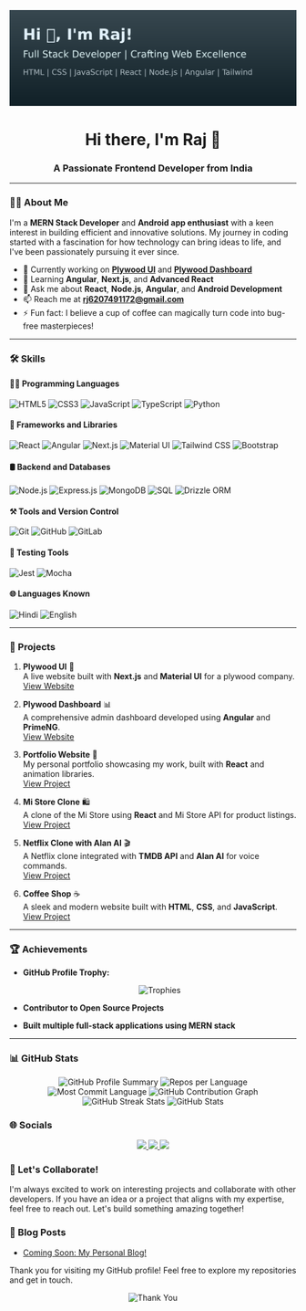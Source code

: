 ![Header](https://github.com/Rj1221/Rj1221/blob/main/github_banner_professional_glow.gif)

<h1 align="center">Hi there, I'm Raj 👋</h1>

<h3 align="center">A Passionate Frontend Developer from India</h3>

---

### 👨‍💻 About Me

I'm a **MERN Stack Developer** and **Android app enthusiast** with a keen interest in building efficient and innovative solutions. My journey in coding started with a fascination for how technology can bring ideas to life, and I've been passionately pursuing it ever since.

- 🔭 Currently working on **[Plywood UI](https://plywoodworld.in/)** and **[Plywood Dashboard](https://admin.plywoodworld.in/login)**
- 🌱 Learning **Angular**, **Next.js**, and **Advanced React**
- 💬 Ask me about **React**, **Node.js**, **Angular**, and **Android Development**
- 📫 Reach me at **[rj6207491172@gmail.com](mailto:rj6207491172@gmail.com)**
- ⚡ Fun fact: I believe a cup of coffee can magically turn code into bug-free masterpieces!

---

### 🛠 Skills

#### 👨‍💻 Programming Languages
<p>
  <img src="https://img.shields.io/badge/HTML5-E34F26?style=for-the-badge&logo=html5&logoColor=white" alt="HTML5" />
  <img src="https://img.shields.io/badge/CSS3-1572B6?style=for-the-badge&logo=css3&logoColor=white" alt="CSS3" />
  <img src="https://img.shields.io/badge/JavaScript-F7DF1E?style=for-the-badge&logo=javascript&logoColor=black" alt="JavaScript" />
  <img src="https://img.shields.io/badge/TypeScript-007ACC?style=for-the-badge&logo=typescript&logoColor=white" alt="TypeScript" />
  <img src="https://img.shields.io/badge/Python-3776AB?style=for-the-badge&logo=python&logoColor=white" alt="Python" />
</p>

#### 🧩 Frameworks and Libraries
<p>
  <img src="https://img.shields.io/badge/React-61DAFB?style=for-the-badge&logo=react&logoColor=black" alt="React" />
  <img src="https://img.shields.io/badge/Angular-DD0031?style=for-the-badge&logo=angular&logoColor=white" alt="Angular" />
  <img src="https://img.shields.io/badge/Next.js-000000?style=for-the-badge&logo=nextdotjs&logoColor=white" alt="Next.js" />
  <img src="https://img.shields.io/badge/Material%20UI-0081CB?style=for-the-badge&logo=mui&logoColor=white" alt="Material UI" />
  <img src="https://img.shields.io/badge/Tailwind_CSS-38B2AC?style=for-the-badge&logo=tailwind-css&logoColor=white" alt="Tailwind CSS" />
  <img src="https://img.shields.io/badge/Bootstrap-7952B3?style=for-the-badge&logo=bootstrap&logoColor=white" alt="Bootstrap" />
</p>

#### 🛢 Backend and Databases
<p>
  <img src="https://img.shields.io/badge/Node.js-339933?style=for-the-badge&logo=nodedotjs&logoColor=white" alt="Node.js" />
  <img src="https://img.shields.io/badge/Express.js-000000?style=for-the-badge&logo=express&logoColor=white" alt="Express.js" />
  <img src="https://img.shields.io/badge/MongoDB-4EA94B?style=for-the-badge&logo=mongodb&logoColor=white" alt="MongoDB" />
  <img src="https://img.shields.io/badge/SQL-336791?style=for-the-badge&logo=postgresql&logoColor=white" alt="SQL" />
  <img src="https://img.shields.io/badge/Drizzle%20ORM-0C0C0C?style=for-the-badge&logo=orm&logoColor=white" alt="Drizzle ORM" />
</p>

#### ⚒ Tools and Version Control
<p>
  <img src="https://img.shields.io/badge/Git-F05032?style=for-the-badge&logo=git&logoColor=white" alt="Git" />
  <img src="https://img.shields.io/badge/GitHub-181717?style=for-the-badge&logo=github&logoColor=white" alt="GitHub" />
  <img src="https://img.shields.io/badge/GitLab-FC6D26?style=for-the-badge&logo=gitlab&logoColor=white" alt="GitLab" />
</p>

#### 🧪 Testing Tools
<p>
  <img src="https://img.shields.io/badge/Jest-C21325?style=for-the-badge&logo=jest&logoColor=white" alt="Jest" />
  <img src="https://img.shields.io/badge/Mocha-8D6748?style=for-the-badge&logo=mocha&logoColor=white" alt="Mocha" />
</p>

#### 🌐 Languages Known
<p>
  <img src="https://img.shields.io/badge/Hindi-%2300f.svg?style=for-the-badge&logoColor=white" alt="Hindi" />
  <img src="https://img.shields.io/badge/English-%2300f.svg?style=for-the-badge&logoColor=white" alt="English" />
</p>

---

### 🚀 Projects

1. **Plywood UI** 🌳  
   A live website built with **Next.js** and **Material UI** for a plywood company.  
   [View Website](https://plywoodworld.in/)

2. **Plywood Dashboard** 📊  
   A comprehensive admin dashboard developed using **Angular** and **PrimeNG**.  
   [View Website](https://admin.plywoodworld.in/login)

3. **Portfolio Website** 📝  
   My personal portfolio showcasing my work, built with **React** and animation libraries.  
   [View Project](https://raj-portfolio.netlify.app)

4. **Mi Store Clone** 🛍️  
   A clone of the Mi Store using **React** and Mi Store API for product listings.  
   [View Project](https://raj-mi-store-clone.netlify.app)

5. **Netflix Clone with Alan AI** 🎬  
   A Netflix clone integrated with **TMDB API** and **Alan AI** for voice commands.  
   [View Project](https://filmfireraj.netlify.app)

6. **Coffee Shop** ☕️  
   A sleek and modern website built with **HTML**, **CSS**, and **JavaScript**.  
   [View Project](https://raj-coffee-shop.netlify.app)

---

### 🏆 Achievements

- **GitHub Profile Trophy:**  
  <p align="center">
    <img src="https://github-profile-trophy.vercel.app/?username=Rj1221&theme=onedark&no-frame=true&row=1&&margin-w=20&no-bg=true" alt="Trophies" />
  </p>

- **Contributor to Open Source Projects**
- **Built multiple full-stack applications using MERN stack**

---

### 📊 GitHub Stats

<p align="center">
  <!-- Profile Summary -->
  <img src="https://github-profile-summary-cards.vercel.app/api/cards/profile-details?username=Rj1221&theme=dracula" alt="GitHub Profile Summary" />

  <!-- Most Used Languages -->
  <img src="https://github-profile-summary-cards.vercel.app/api/cards/repos-per-language?username=Rj1221&theme=dracula" alt="Repos per Language" />
  <img src="https://github-profile-summary-cards.vercel.app/api/cards/most-commit-language?username=Rj1221&theme=dracula" alt="Most Commit Language" />

  <!-- Contribution Graph -->
  <img src="https://github-readme-activity-graph.vercel.app/graph?username=Rj1221&theme=high-contrast&bg_color=000000&color=ff8800&line=00ff00&point=ff0000" alt="GitHub Contribution Graph" />

  <!-- Streak Stats -->
  <img src="https://github-readme-streak-stats.herokuapp.com/?user=Rj1221&theme=highcontrast&hide_border=true" alt="GitHub Streak Stats" />

  <!-- Overall GitHub Stats -->
  <img src="https://github-readme-stats.vercel.app/api?username=Rj1221&show_icons=true&theme=gruvbox&hide_border=true" alt="GitHub Stats" />
</p>



### 🌐 Socials

<p align="center">
  <a href="https://www.linkedin.com/in/raj-8700b5214/">
    <img src="https://img.shields.io/badge/LinkedIn-Connect-blue?style=for-the-badge&logo=linkedin"/>
  </a>
  <a href="mailto:rj6207491172@gmail.com">
    <img src="https://img.shields.io/badge/Email-Contact-red?style=for-the-badge&logo=gmail&logoColor=white"/>
  </a>
  <a href="https://github.com/Rj1221">
    <img src="https://img.shields.io/badge/GitHub-Follow-black?style=for-the-badge&logo=github"/>
  </a>
</p>


### 📢 Let's Collaborate!

I'm always excited to work on interesting projects and collaborate with other developers. If you have an idea or a project that aligns with my expertise, feel free to reach out. Let's build something amazing together!

### 📝 Blog Posts

<!-- BLOG-POST-LIST:START -->
- [Coming Soon: My Personal Blog!](#)
<!-- BLOG-POST-LIST:END -->

Thank you for visiting my GitHub profile! Feel free to explore my repositories and get in touch.

<p align="center">
  <img src="https://media.tenor.com/4F0S8rm_t98AAAAC/thank-you-sticker-thanks-sticker.gif" alt="Thank You" width="300"/>
</p>
